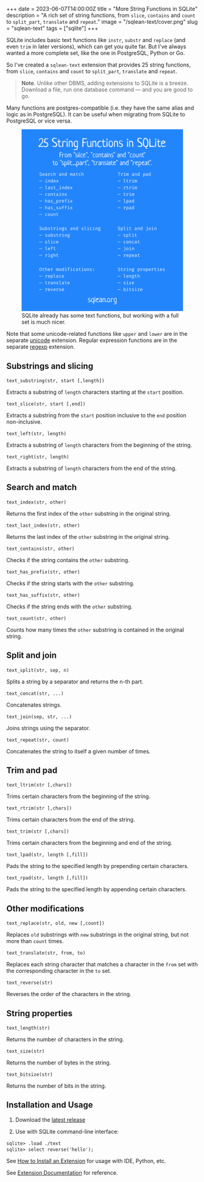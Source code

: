 +++
date = 2023-06-07T14:00:00Z
title = "More String Functions in SQLite"
description = "A rich set of string functions, from `slice`, `contains` and `count` to `split_part`, `translate` and `repeat`."
image = "/sqlean-text/cover.png"
slug = "sqlean-text"
tags = ["sqlite"]
+++

SQLite includes basic text functions like `instr`, `substr` and `replace` (and even `trim` in later versions), which can get you quite far. But I've always wanted a more complete set, like the one in PostgreSQL, Python or Go.

So I've created a `sqlean-text` extension that provides 25 string functions, from `slice`, `contains` and `count` to `split_part`, `translate` and `repeat`.

> **Note**. Unlike other DBMS, adding extensions to SQLite is a breeze. Download a file, run one database command — and you are good to go.

Many functions are postgres-compatible (i.e. they have the same alias and logic as in PostgreSQL). It can be useful when migrating from SQLite to PostgreSQL or vice versa.

<div class="row">
<div class="col-xs-12 col-sm-8">
<figure>
  <img alt="Text functions" src="functions.png">
  <figcaption>SQLite already has some text functions, but working with a full set is much nicer.</figcaption>
</figure>
</div>
</div>

Note that some unicode-related functions like `upper` and `lower` are in the separate [unicode](https://github.com/nalgeon/sqlean/blob/main/docs/unicode.md) extension. Regular expression functions are in the separate [regexp](/sqlean-regexp/) extension.

## Substrings and slicing

```
text_substring(str, start [,length])
```

Extracts a substring of `length` characters starting at the `start` position.

```
text_slice(str, start [,end])
```

Extracts a substring from the `start` position inclusive to the `end` position non-inclusive.

```
text_left(str, length)
```

Extracts a substring of `length` characters from the beginning of the string.

```
text_right(str, length)
```

Extracts a substring of `length` characters from the end of the string.

## Search and match

```
text_index(str, other)
```

Returns the first index of the `other` substring in the original string.

```
text_last_index(str, other)
```

Returns the last index of the `other` substring in the original string.

```
text_contains(str, other)
```

Checks if the string contains the `other` substring.

```
text_has_prefix(str, other)
```

Checks if the string starts with the `other` substring.

```
text_has_suffix(str, other)
```

Checks if the string ends with the `other` substring.

```
text_count(str, other)
```

Counts how many times the `other` substring is contained in the original string.

## Split and join

```
text_split(str, sep, n)
```

Splits a string by a separator and returns the n-th part.

```
text_concat(str, ...)
```

Concatenates strings.

```
text_join(sep, str, ...)
```

Joins strings using the separator.

```
text_repeat(str, count)
```

Concatenates the string to itself a given number of times.

## Trim and pad

```
text_ltrim(str [,chars])
```

Trims certain characters from the beginning of the string.

```
text_rtrim(str [,chars])
```

Trims certain characters from the end of the string.

```
text_trim(str [,chars])
```

Trims certain characters from the beginning and end of the string.

```
text_lpad(str, length [,fill])
```

Pads the string to the specified length by prepending certain characters.

```
text_rpad(str, length [,fill])
```

Pads the string to the specified length by appending certain characters.

## Other modifications

```
text_replace(str, old, new [,count])
```

Replaces `old` substrings with `new` substrings in the original string, but not more than `count` times.

```
text_translate(str, from, to)
```

Replaces each string character that matches a character in the `from` set with the corresponding character in the `to` set.

```
text_reverse(str)
```

Reverses the order of the characters in the string.

## String properties

```
text_length(str)
```

Returns the number of characters in the string.

```
text_size(str)
```

Returns the number of bytes in the string.

```
text_bitsize(str)
```

Returns the number of bits in the string.

## Installation and Usage

1. Download the [latest release](https://github.com/nalgeon/sqlean/releases/latest)

2. Use with SQLite command-line interface:

```
sqlite> .load ./text
sqlite> select reverse('hello');
```

See [How to Install an Extension](https://github.com/nalgeon/sqlean/blob/main/docs/install.md) for usage with IDE, Python, etc.

See [Extension Documentation](https://github.com/nalgeon/sqlean/blob/main/docs/text.md) for reference.
